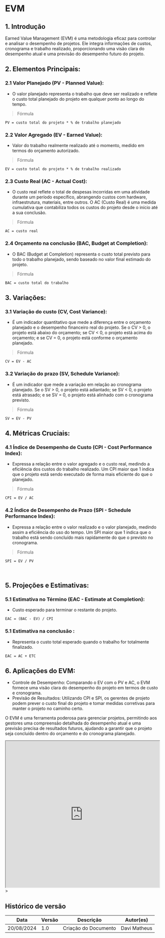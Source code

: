 # EVM

## 1. Introdução

Earned Value Management (EVM) é uma metodologia eficaz para controlar e analisar o desempenho de projetos. Ele integra informações de custos, cronograma e trabalho realizado, proporcionando uma visão clara do desempenho atual e uma previsão do desempenho futuro do projeto.

## 2. Elementos Principais:

### 2.1 Valor Planejado (PV - Planned Value):

- O valor planejado representa o trabalho que deve ser realizado e reflete o custo total planejado do projeto em qualquer ponto ao longo do tempo.


>  Fórmula

`PV = custo total do projeto * % de trabalho planejado `

### 2.2 Valor Agregado (EV - Earned Value):

-  Valor do trabalho realmente realizado até o momento, medido em termos do orçamento autorizado.

>  Fórmula


`EV = custo total do projeto * % de trabalho realizado`

### 2.3 Custo Real (AC - Actual Cost):

- O custo real reflete o total de despesas incorridas em uma atividade durante um período específico, abrangendo custos com hardware, infraestrutura, materiais, entre outros. O AC (Custo Real) é uma medida cumulativa que contabiliza todos os custos do projeto desde o início até a sua conclusão.


>  Fórmula

`AC = custo real`

### 2.4 Orçamento na conclusão (BAC, Budget at Completion):

- O BAC (Budget at Completion) representa o custo total previsto para todo o trabalho planejado, sendo baseado no valor final estimado do projeto.

>  Fórmula


`BAC = custo total do trabalho`

## 3. Variações:


### 3.1 Variação do custo (CV, Cost Variance):

- É um indicador quantitativo que mede a diferença entre o orçamento planejado e o desempenho financeiro real do projeto. Se o CV > 0, o projeto está abaixo do orçamento; se CV < 0, o projeto está acima do orçamento; e se CV = 0, o projeto está conforme o orçamento planejado.

>  Fórmula

`CV = EV - AC`

### 3.2 Variação do prazo (SV, Schedule Variance):

- É um indicador que mede a variação em relação ao cronograma planejado. Se o SV > 0, o projeto está adiantado; se SV < 0, o projeto está atrasado; e se SV = 0, o projeto está alinhado com o cronograma previsto.

>  Fórmula

`SV = EV - PV`

## 4. Métricas Cruciais:


### 4.1 Índice de Desempenho de Custo (CPI - Cost Performance Index):

- Expressa a relação entre o valor agregado e o custo real, medindo a eficiência dos custos do trabalho realizado. Um CPI maior que 1 indica que o projeto está sendo executado de forma mais eficiente do que o planejado.


>  Fórmula

`CPI = EV / AC`


### 4.2 Índice de Desempenho de Prazo (SPI - Schedule Performance Index):

-  Expressa a relação entre o valor realizado e o valor planejado, medindo assim a eficiência do uso do tempo. Um SPI maior que 1 indica que o trabalho está sendo concluído mais rapidamente do que o previsto no cronograma.

>  Fórmula

`SPI = EV / PV`

​
## 5. Projeções e Estimativas:


### 5.1 Estimativa no Término (EAC - Estimate at Completion):


-  Custo esperado para terminar o restante do projeto.

`EAC = (BAC - EV) / CPI`


### 5.1 Estimativa na conclusão :

- Representa o custo total esperado quando o trabalho for totalmente finalizado.

`EAC = AC + ETC`

## 6. Aplicações do EVM:

- Controle de Desempenho: Comparando o EV com o PV e AC, o EVM fornece uma visão clara do desempenho do projeto em termos de custo e cronograma.
- Previsão de Resultados: Utilizando CPI e SPI, os gerentes de projeto podem prever o custo final do projeto e tomar medidas corretivas para manter o projeto no caminho certo.

O EVM é uma ferramenta poderosa para gerenciar projetos, permitindo aos gestores uma compreensão detalhada do desempenho atual e uma previsão precisa de resultados futuros, ajudando a garantir que o projeto seja concluído dentro do orçamento e do cronograma planejado.


<iframe src="https://docs.google.com/spreadsheets/d/1Lz4TWqwmqL3p03juMYGE0weuMAy1gB8_p3R0v4jks2g/pubhtml?widget=true&amp;headers=false"
width="100%" height="480"></iframe>></iframe>

## Histórico de versão
| Data | Versão | Descrição | Autor(es) |
| ---- | ---- | ---- | ---- |
| 20/08/2024 | 1.0 | Criação do Documento | Davi Matheus|